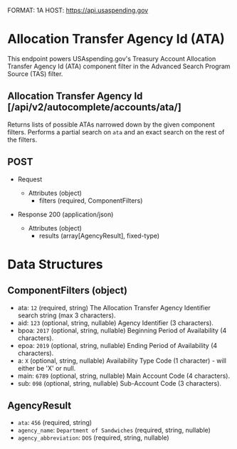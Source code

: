 FORMAT: 1A
HOST: https://api.usaspending.gov

# Allocation Transfer Agency Id (ATA)

This endpoint powers USAspending.gov's Treasury Account Allocation Transfer Agency Id (ATA) component filter in the Advanced Search Program Source (TAS) filter.

## Allocation Transfer Agency Id [/api/v2/autocomplete/accounts/ata/]

Returns lists of possible ATAs narrowed down by the given component filters. Performs a partial search on `ata` and an exact search on the rest of the filters.

## POST
+ Request
    + Attributes (object)
        + filters (required, ComponentFilters)

+ Response 200 (application/json)
    + Attributes (object)
        + results (array[AgencyResult], fixed-type)

# Data Structures

## ComponentFilters (object)
+ ata: `12` (required, string)
    The Allocation Transfer Agency Identifier search string (max 3 characters).
+ aid: `123` (optional, string, nullable)
    Agency Identifier (3 characters).
+ bpoa: `2017` (optional, string, nullable)
    Beginning Period of Availability (4 characters).
+ epoa: `2019` (optional, string, nullable)
    Ending Period of Availability (4 characters).
+ a: `X` (optional, string, nullable)
    Availability Type Code (1 character) - will either be 'X' or null.
+ main: `6789` (optional, string, nullable)
    Main Account Code (4 characters).
+ sub: `098` (optional, string, nullable)
    Sub-Account Code (3 characters).

## AgencyResult
+ `ata`: `456` (required, string)
+ `agency_name`: `Department of Sandwiches` (required, string, nullable)
+ `agency_abbreviation`: `DOS` (required, string, nullable)
